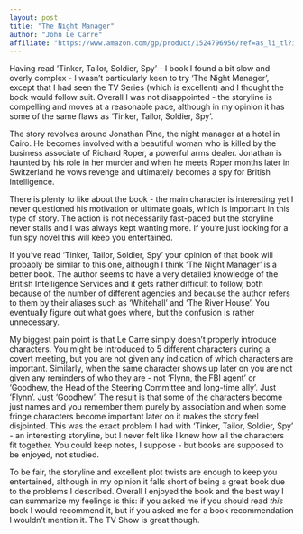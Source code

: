 ```yaml
---
layout: post
title: "The Night Manager"
author: "John Le Carre"
affiliate: "https://www.amazon.com/gp/product/1524796956/ref=as_li_tl?ie=UTF8&tag=jacolovestoread-20&camp=1789&creative=9325&linkCode=as2&creativeASIN=1524796956&linkId=abf107f1a14aa4168662347c1bd08b1f"
---
```


Having read ’Tinker, Tailor, Soldier, Spy’ - I book I found a bit slow and overly complex - I wasn’t particularly keen to try ‘The Night Manager’, except that I had seen the TV Series (which is excellent) and I thought the book would follow suit. Overall I was not disappointed - the storyline is compelling and moves at a reasonable pace, although in my opinion it has some of the same flaws as ‘Tinker, Tailor, Soldier, Spy’.

The story revolves around Jonathan Pine, the night manager at a hotel in Cairo. He becomes involved with a beautiful woman who is killed by the business associate of Richard Roper, a powerful arms dealer. Jonathan is haunted by his role in her murder and when he meets Roper months later in Switzerland he vows revenge and ultimately becomes a spy for British Intelligence.

There is plenty to like about the book - the main character is interesting yet I never questioned his motivation or ultimate goals, which is important in this type of story. The action is not necessarily fast-paced but the storyline never stalls and I was always kept wanting more. If you’re just looking for a fun spy novel this will keep you entertained.

If you’ve read ‘Tinker, Tailor, Soldier, Spy’ your opinion of that book will probably be similar to this one, although I think ‘The Night Manager’ is a better book. The author seems to have a very detailed knowledge of the British Intelligence Services and it gets rather difficult to follow, both because of the number of different agencies and because the author refers to them by their aliases such as ‘Whitehall’ and ‘The River House’. You eventually figure out what goes where, but the confusion is rather unnecessary.

My biggest pain point is that Le Carre simply doesn’t properly introduce characters. You might be introduced to 5 different characters during a covert meeting, but you are not given any indication of which characters are important. Similarly, when the same character shows up later on you are not given any reminders of who they are - not ‘Flynn, the FBI agent’ or ‘Goodhew, the Head of the Steering Committee and long-time ally’. Just ‘Flynn’. Just ‘Goodhew’. The result is that some of the characters become just names and you remember them purely by association and when some fringe characters become important later on it makes the story feel disjointed. This was the exact problem I had with ‘Tinker, Tailor, Soldier, Spy’ - an interesting storyline, but I never felt like I knew how all the characters fit together. You could keep notes, I suppose - but books are supposed to be enjoyed, not studied.

To be fair, the storyline and excellent plot twists are enough to keep you entertained, although in my opinion it falls short of being a great book due to the problems I described. Overall I enjoyed the book and the best way I can summarize my feelings is this: if you asked me if you should read *this* book I would recommend it, but if you asked me for a book recommendation I wouldn’t mention it. The TV Show is great though.
